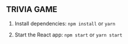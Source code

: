 ## TRIVIA GAME

1. Install dependencies: `npm install` or `yarn`

2. Start the React app: `npm start` or `yarn start`
